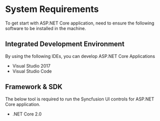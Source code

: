# System Requirements

To get start with ASP.NET Core application, need to ensure the following software to be installed in the machine.

## Integrated Development Environment

By using the following IDEs, you can develop ASP.NET Core Applications

* Visual Studio 2017
* Visual Studio Code

## Framework & SDK

The below tool is required to run the Syncfusion UI controls for ASP.NET Core application.

* .NET Core 2.0